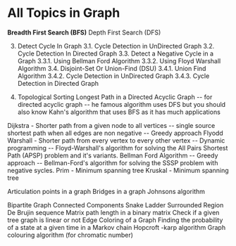 # All Topics in Graph

__Breadth First Search (BFS)__
Depth First Search (DFS)

3. Detect Cycle In Graph
3.1. Cycle Detection in UnDirected Graph
3.2. Cycle Detection In Directed Graph
3.3. Detect a Negative Cycle in a Graph 
3.3.1. Using Bellman Ford Algorithm
3.3.2. Using Floyd Warshall Algorithm
3.4. Disjoint-Set Or Union-Find (DSU)
3.4.1. Union Find Algorithm
3.4.2. Cycle Detection in UnDirected Graph
3.4.3. Cycle Detection in Directed Graph

4. Topological Sorting
Longest Path in a Directed Acyclic Graph
-- for directed acyclic graph
-- he famous algorithm uses DFS but you should also know Kahn's algorithm that uses BFS as it has much applications


Dijkstra - Shorter path from a given node to all vertices
-- single source shortest path when all edges are non negative
-- Greedy approach
Flyodd Warshall - Shorter path from every vertex to every other vertex
-- Dynamic programming
-- Floyd-Warshall's algorithm for solving the All Pairs Shortest Path (APSP) problem and it's variants.
Bellman Ford Algorithm 
-- Greedy approach
-- Bellman-Ford's algorithm for solving the SSSP problem with negative sycles.
Prim - Minimum spanning tree
Kruskal - Minimum spanning tree


Articulation points in a graph
Bridges in a graph
Johnsons algorithm

Bipartite Graph
Connected Components
Snake Ladder
Surrounded Region
De Brujin sequence
Matrix path length in a binary matrix
Check if a given tree graph is linear or not
Edge Coloring of a Graph
Finding the probability of a state at a given time in a Markov chain
Hopcroft -karp algorithm
Graph colouring algorithm (for chromatic number)
